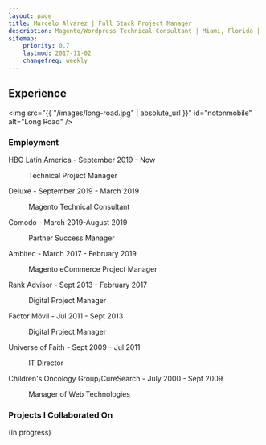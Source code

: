 ```yaml
---
layout: page
title: Marcelo Alvarez | Full Stack Project Manager
description: Magento/Wordpress Technical Consultant | Miami, Florida | 305.815.5372
sitemap:
    priority: 0.7
    lastmod: 2017-11-02
    changefreq: weekly
---
```

## Experience

<span class="image main"><img src="{{ "/images/long-road.jpg" | absolute_url }}" id="notonmobile" alt="Long Road" /></span>


<h3>Employment</h3>
<!-- Expertise starts-->

<dl>
<dt>HBO Latin America - September 2019 - Now</dt>
<dd>
  <p>Technical Project Manager</p>
</dd>
  <dt>Deluxe - September 2019 - March 2019</dt>
  <dd>
    <p>Magento Technical Consultant</p>
  </dd>
  <dt>Comodo - March 2019-August 2019</dt>
  <dd>
    <p>Partner Success Manager</p>
  </dd>
  <dt>Ambitec - March 2017 - February 2019</dt>
  <dd>
    <p>Magento eCommerce Project Manager</p>
  </dd>
  <dt>Rank Advisor - Sept 2013 - February 2017</dt>
  <dd>
    <p>Digital Project Manager</p>
  </dd>
  <dt>Factor Móvil - Jul 2011 - Sept 2013</dt>
  <dd>
    <p>Digital Project Manager</p>
  </dd>
  <dt>Universe of Faith - Sept 2009 - Jul 2011</dt>
  <dd>
    <p>IT Director</p>
  </dd>
  <dt>Children's Oncology Group/CureSearch - July 2000 - Sept 2009</dt>
  <dd>
    <p>Manager of Web Technologies</p>
  </dd>
</dl>


### Projects I Collaborated On
(In progress)
